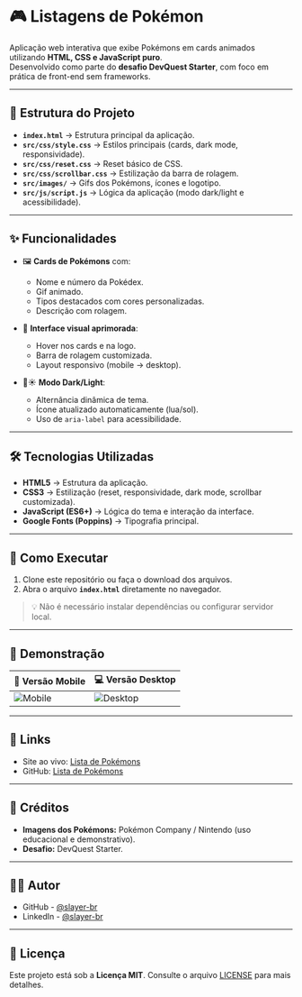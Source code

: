 # 🎮 Listagens de Pokémon   

Aplicação web interativa que exibe Pokémons em cards animados utilizando **HTML, CSS e JavaScript puro**.  
Desenvolvido como parte do **desafio DevQuest Starter**, com foco em prática de front-end sem frameworks.  

---

## 📂 Estrutura do Projeto  

- **`index.html`** → Estrutura principal da aplicação.  
- **`src/css/style.css`** → Estilos principais (cards, dark mode, responsividade).  
- **`src/css/reset.css`** → Reset básico de CSS.  
- **`src/css/scrollbar.css`** → Estilização da barra de rolagem.  
- **`src/images/`** → Gifs dos Pokémons, ícones e logotipo.  
- **`src/js/script.js`** → Lógica da aplicação (modo dark/light e acessibilidade).  

---

## ✨ Funcionalidades  

- 🖼️ **Cards de Pokémons** com:  
  - Nome e número da Pokédex.  
  - Gif animado.  
  - Tipos destacados com cores personalizadas.  
  - Descrição com rolagem.  

- 🎨 **Interface visual aprimorada**:  
  - Hover nos cards e na logo.  
  - Barra de rolagem customizada.  
  - Layout responsivo (mobile → desktop).  

- 🌙☀️ **Modo Dark/Light**:  
  - Alternância dinâmica de tema.  
  - Ícone atualizado automaticamente (lua/sol).  
  - Uso de `aria-label` para acessibilidade.  

---

## 🛠️ Tecnologias Utilizadas  

- **HTML5** → Estrutura da aplicação.  
- **CSS3** → Estilização (reset, responsividade, dark mode, scrollbar customizada).  
- **JavaScript (ES6+)** → Lógica do tema e interação da interface.  
- **Google Fonts (Poppins)** → Tipografia principal.  

---

## 🚀 Como Executar  

1. Clone este repositório ou faça o download dos arquivos.  
2. Abra o arquivo **`index.html`** diretamente no navegador.  

> 💡 Não é necessário instalar dependências ou configurar servidor local.  

---

## 📸 Demonstração  

| 📱 Versão Mobile | 💻 Versão Desktop |
|------------------|-------------------|
| ![Mobile](./src/images/pokemon-list-mobile.gif) | ![Desktop](./src/images/pokemon-list-desktop.gif) |

---

## 🔗 Links

- Site ao vivo: <a href="https://github.com/slayer-br/pokemon-list" target="_blank" rel="noopener noreferrer">Lista de Pokémons</a>
- GitHub: <a href="https://github.com/slayer-br/pokemon-list" target="_blank" rel="noopener noreferrer">Lista de Pokémons</a>

---

## 🙌 Créditos  

- **Imagens dos Pokémons:** Pokémon Company / Nintendo (uso educacional e demonstrativo).  
- **Desafio:** DevQuest Starter.  

---

## 👨‍💻 Autor

- GitHub - <a href="https://github.com/slayer-br" target="_blank" rel="noopener noreferrer">@slayer-br</a>
- LinkedIn - <a href="https://www.linkedin.com/in/carlos-alberto-da-silva-93758b270/" target="_blank" rel="noopener noreferrer">@slayer-br</a>

---

## 📜 Licença  

Este projeto está sob a **Licença MIT**. Consulte o arquivo [LICENSE](./LICENSE) para mais detalhes.  
